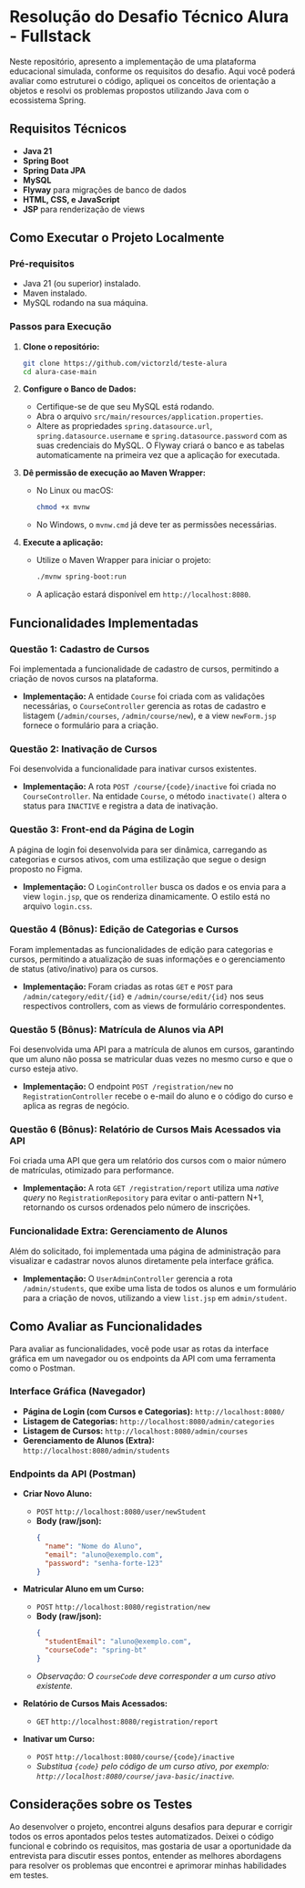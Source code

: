 # Resolução do Desafio Técnico Alura - Fullstack

Neste repositório, apresento a implementação de uma plataforma educacional simulada, conforme os requisitos do desafio. Aqui você poderá avaliar como estruturei o código, apliquei os conceitos de orientação a objetos e resolvi os problemas propostos utilizando Java com o ecossistema Spring.

## Requisitos Técnicos

* **Java 21**
* **Spring Boot**
* **Spring Data JPA**
* **MySQL**
* **Flyway** para migrações de banco de dados
* **HTML, CSS, e JavaScript**
* **JSP** para renderização de views

## Como Executar o Projeto Localmente

### Pré-requisitos
* Java 21 (ou superior) instalado.
* Maven instalado.
* MySQL rodando na sua máquina.

### Passos para Execução
1.  **Clone o repositório:**
    ```bash
    git clone https://github.com/victorzld/teste-alura
    cd alura-case-main
    ```

2.  **Configure o Banco de Dados:**
    * Certifique-se de que seu MySQL está rodando.
    * Abra o arquivo `src/main/resources/application.properties`.
    * Altere as propriedades `spring.datasource.url`, `spring.datasource.username` e `spring.datasource.password` com as suas credenciais do MySQL. O Flyway criará o banco e as tabelas automaticamente na primeira vez que a aplicação for executada.

3.  **Dê permissão de execução ao Maven Wrapper:**
    * No Linux ou macOS:
        ```bash
        chmod +x mvnw
        ```
    * No Windows, o `mvnw.cmd` já deve ter as permissões necessárias.

4.  **Execute a aplicação:**
    * Utilize o Maven Wrapper para iniciar o projeto:
        ```bash
        ./mvnw spring-boot:run
        ```
    * A aplicação estará disponível em `http://localhost:8080`.

## Funcionalidades Implementadas

### Questão 1: Cadastro de Cursos
Foi implementada a funcionalidade de cadastro de cursos, permitindo a criação de novos cursos na plataforma.
* **Implementação:** A entidade `Course` foi criada com as validações necessárias, o `CourseController` gerencia as rotas de cadastro e listagem (`/admin/courses`, `/admin/course/new`), e a view `newForm.jsp` fornece o formulário para a criação.

### Questão 2: Inativação de Cursos
Foi desenvolvida a funcionalidade para inativar cursos existentes.
* **Implementação:** A rota `POST /course/{code}/inactive` foi criada no `CourseController`. Na entidade `Course`, o método `inactivate()` altera o status para `INACTIVE` e registra a data de inativação.

### Questão 3: Front-end da Página de Login
A página de login foi desenvolvida para ser dinâmica, carregando as categorias e cursos ativos, com uma estilização que segue o design proposto no Figma.
* **Implementação:** O `LoginController` busca os dados e os envia para a view `login.jsp`, que os renderiza dinamicamente. O estilo está no arquivo `login.css`.

### Questão 4 (Bônus): Edição de Categorias e Cursos
Foram implementadas as funcionalidades de edição para categorias e cursos, permitindo a atualização de suas informações e o gerenciamento de status (ativo/inativo) para os cursos.
* **Implementação:** Foram criadas as rotas `GET` e `POST` para `/admin/category/edit/{id}` e `/admin/course/edit/{id}` nos seus respectivos controllers, com as views de formulário correspondentes.

### Questão 5 (Bônus): Matrícula de Alunos via API
Foi desenvolvida uma API para a matrícula de alunos em cursos, garantindo que um aluno não possa se matricular duas vezes no mesmo curso e que o curso esteja ativo.
* **Implementação:** O endpoint `POST /registration/new` no `RegistrationController` recebe o e-mail do aluno e o código do curso e aplica as regras de negócio.

### Questão 6 (Bônus): Relatório de Cursos Mais Acessados via API
Foi criada uma API que gera um relatório dos cursos com o maior número de matrículas, otimizado para performance.
* **Implementação:** A rota `GET /registration/report` utiliza uma *native query* no `RegistrationRepository` para evitar o anti-pattern N+1, retornando os cursos ordenados pelo número de inscrições.

### Funcionalidade Extra: Gerenciamento de Alunos
Além do solicitado, foi implementada uma página de administração para visualizar e cadastrar novos alunos diretamente pela interface gráfica.
* **Implementação:** O `UserAdminController` gerencia a rota `/admin/students`, que exibe uma lista de todos os alunos e um formulário para a criação de novos, utilizando a view `list.jsp` em `admin/student`.

## Como Avaliar as Funcionalidades

Para avaliar as funcionalidades, você pode usar as rotas da interface gráfica em um navegador ou os endpoints da API com uma ferramenta como o Postman.

### Interface Gráfica (Navegador)
* **Página de Login (com Cursos e Categorias):** `http://localhost:8080/`
* **Listagem de Categorias:** `http://localhost:8080/admin/categories`
* **Listagem de Cursos:** `http://localhost:8080/admin/courses`
* **Gerenciamento de Alunos (Extra):** `http://localhost:8080/admin/students`

### Endpoints da API (Postman)
* **Criar Novo Aluno:**
    * `POST` `http://localhost:8080/user/newStudent`
    * **Body (raw/json):**
        ```json
        {
          "name": "Nome do Aluno",
          "email": "aluno@exemplo.com",
          "password": "senha-forte-123"
        }
        ```

* **Matricular Aluno em um Curso:**
    * `POST` `http://localhost:8080/registration/new`
    * **Body (raw/json):**
        ```json
        {
          "studentEmail": "aluno@exemplo.com",
          "courseCode": "spring-bt" 
        }
        ```
    * *Observação: O `courseCode` deve corresponder a um curso ativo existente.*

* **Relatório de Cursos Mais Acessados:**
    * `GET` `http://localhost:8080/registration/report`

* **Inativar um Curso:**
    * `POST` `http://localhost:8080/course/{code}/inactive`
    * *Substitua `{code}` pelo código de um curso ativo, por exemplo: `http://localhost:8080/course/java-basic/inactive`.*

## Considerações sobre os Testes

Ao desenvolver o projeto, encontrei alguns desafios para depurar e corrigir todos os erros apontados pelos testes automatizados. Deixei o código funcional e cobrindo os requisitos, mas gostaria de usar a oportunidade da entrevista para discutir esses pontos, entender as melhores abordagens para resolver os problemas que encontrei e aprimorar minhas habilidades em testes.

